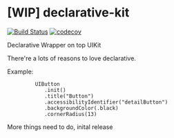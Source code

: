 # [WIP] declarative-kit
[![Build Status](https://travis-ci.org/wendyliga/declarative-kit.svg?branch=master)](https://travis-ci.org/wendyliga/declarative-kit) [![codecov](https://codecov.io/gh/wendyliga/declarative-kit/branch/master/graph/badge.svg)](https://codecov.io/gh/wendyliga/declarative-kit)

Declarative Wrapper on top UIKit

There're a lots of reasons to love declarative.

Example: 
```
         UIButton
            .init()
            .title("Button")
            .accessibilityIdentifier("detailButton")
            .backgroundColor(.black)
            .cornerRadius(13)
```

More things need to do, inital release
